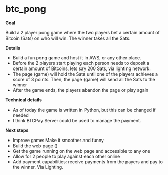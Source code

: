 # btc_pong

**Goal**

Build a 2 player pong game where the two players bet a certain amount of Bitcoin (Sats) on who will win. The winner takes all the Sats.

**Details**
- Build a fun pong game and host it in AWS, or any other place. 
- Before the 2 players start playing each person needs to deposit a certain amount of Bitcoins, lets say 200 Sats, via lighting network.
- The page (game) will hold the Sats until one of the players achieves a score of  3 points. Then, the page (game) will send all the Sats to the winner
- After the game ends, the players abandon the page or play again

**Technical details**
- As of today the game is written in Python, but this can be changed if needed
- I think BTCPay Server could be used to manage the payment.

**Next steps**
- Improve game: Make it smoother and funny
- Build the web page ()
- Get the game running on the web page and accessible to any one
- Allow for 2 people to play against each other online
- Add payment capabilities: receive payments from the payers and pay to
  the winner. Via Lighting.

